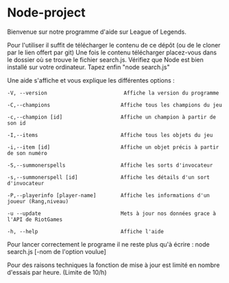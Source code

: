 # Node-project

Bienvenue sur notre programme d'aide sur League of Legends.

Pour l'utiliser il suffit de télécharger le contenu de ce dépôt (ou de le cloner par le lien offert par git)
Une fois le contenu télécharger placez-vous dans le dossier où se trouve le fichier search.js.
Vérifiez que Node est bien installé sur votre ordinateur.
Tapez enfin "node search.js"

Une aide s'affiche et vous explique les différentes options : 

    -V, --version                         Affiche la version du programme
   
    -C,--champions                       Affiche tous les champions du jeu
    
    -c,--champion [id]                   Affiche un champion à partir de son id
    
    -I,--items                           Affiche tous les objets du jeu
    
    -i,--item [id]                       Affiche un objet précis à partir de son numéro
    
    -S,--summonerspells                  Affiche les sorts d'invocateur
    
    -s,--summonerspell [id]              Affiche les détails d'un sort d'invocateur
    
    -P,--playerinfo [player-name]        Affiche les informations d'un joueur (Rang,niveau)
    
    -u --update                          Mets à jour nos données grace à l'API de RiotGames
    
    -h, --help                           Affiche l'aide
    
Pour lancer correctement le programe il ne reste plus qu'à écrire : node search.js [-nom de l'option voulue]

Pour des raisons techniques la fonction de mise à jour est limité en nombre d'essais par heure. (Limite de 10/h)
